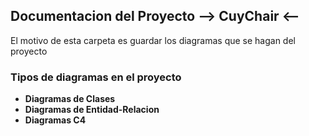 ## Documentacion del Proyecto --> CuyChair <--
El motivo de esta carpeta es guardar los diagramas que se hagan del proyecto

### Tipos de diagramas en el proyecto
- **Diagramas de Clases**
- **Diagramas de Entidad-Relacion**
- **Diagramas C4**